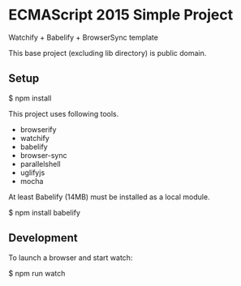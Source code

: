 # ECMAScript 2015 Simple Project

Watchify + Babelify + BrowserSync template

This base project (excluding lib directory) is public domain.

## Setup

$ npm install

This project uses following tools.

- browserify
- watchify
- babelify
- browser-sync
- parallelshell
- uglifyjs
- mocha

At least Babelify (14MB) must be installed as a local module.

$ npm install babelify

## Development

To launch a browser and start watch:

$ npm run watch

